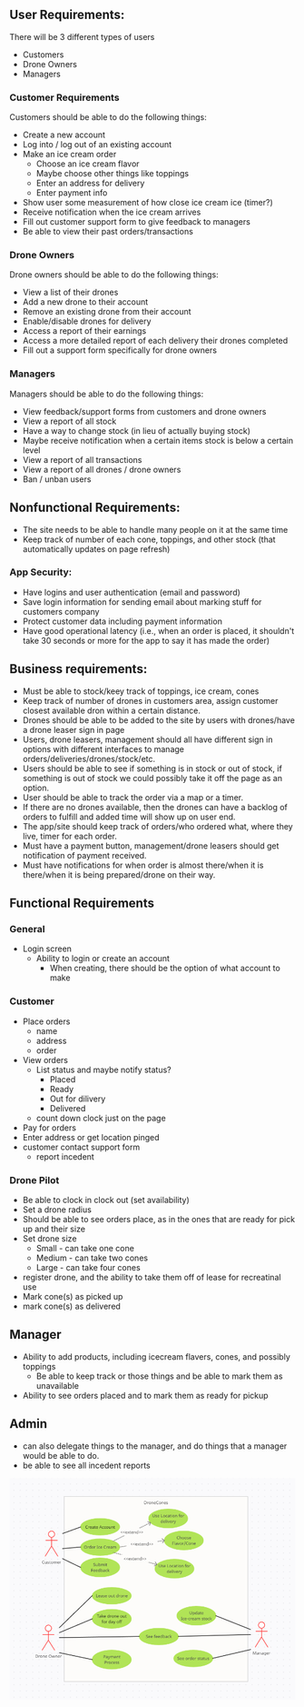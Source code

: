 ## User Requirements:
There will be 3 different types of users
*   Customers
*   Drone Owners
*   Managers

### Customer Requirements
Customers should be able to do the following things:

*   Create a new account
*   Log into / log out of an existing account
*   Make an ice cream order
    *   Choose an ice cream flavor
    *   Maybe choose other things like toppings
    *   Enter an address for delivery
    *   Enter payment info
*   Show user some measurement of how close ice cream ice (timer?)
*   Receive notification when the ice cream arrives
*   Fill out customer support form to give feedback to managers
*   Be able to view their past orders/transactions

### Drone Owners
Drone owners should be able to do the following things:

*   View a list of their drones
*   Add a new drone to their account
*   Remove an existing drone from their account
*   Enable/disable drones for delivery
*   Access a report of their earnings
*   Access a more detailed report of each delivery their drones completed
*   Fill out a support form specifically for drone owners

### Managers
Managers should be able to do the following things:

*   View feedback/support forms from customers and drone owners
*   View a report of all stock
*   Have a way to change stock (in lieu of actually buying stock)
*   Maybe receive notification when a certain items stock is below a certain level
*   View a report of all transactions
*   View a report of all drones / drone owners
*   Ban / unban users


## Nonfunctional Requirements:

*   The site needs to be able to handle many people on it at the same time
*   Keep track of number of each cone, toppings, and other stock (that automatically updates on page refresh)


### App Security:
*   Have logins and user authentication (email and password)
*   Save login information for sending email about marking stuff for customers company
*   Protect customer data including payment information
*   Have good operational latency (i.e., when an order is placed, it shouldn't take 30 seconds or more for the app to say it has made the order)


## Business requirements:
*   Must be able to stock/keey track of toppings, ice cream, cones
*   Keep track of number of drones in customers area, assign customer closest available dron within a certain distance.
*   Drones should be able to be added to the site by users with drones/have a drone leaser sign in page
*   Users, drone leasers, management should all have different sign in options with different interfaces to manage orders/deliveries/drones/stock/etc.
*   Users should be able to see if something is in stock or out of stock, if something is out of stock we could possibly take it off the page as an option.
*   User should be able to track the order via a map or a timer.
*   If there are no drones available, then the drones can have a backlog of orders to fulfill and added time will show up on user end.
*   The app/site should keep track of orders/who ordered what, where they live, timer for each order.
*   Must have a payment button, management/drone leasers should get notification of payment received. 
*   Must have notifications for when order is almost there/when it is there/when it is being prepared/drone on their way.

## Functional Requirements
### General
* Login screen
    * Ability to login or create an account
        * When creating, there should be the option of what account to make

### Customer
* Place orders
    * name 
    * address
    * order
* View orders
    * List status and maybe notify status?
        * Placed
        * Ready
        * Out for dilivery
        * Delivered
    * count down clock just on the page
* Pay for orders
* Enter address or get location pinged
* customer contact support form
    * report incedent


### Drone Pilot 
* Be able to clock in clock out (set availability)
* Set a drone radius
* Should be able to see orders place, as in the ones that are ready for pick up and their size
* Set drone size
    * Small - can take one cone
    * Medium - can take two cones
    * Large - can take four cones
* register drone, and the ability to take them off of lease for recreatinal use
* Mark cone(s) as picked up
* mark cone(s) as delivered


## Manager ##
* Ability to add products, including icecream flavers, cones, and possibly toppings
    * Be able to keep track or those things and be able to mark them as unavailable
* Ability to see orders placed and to mark them as ready for pickup


## Admin ##
* can also delegate things to the manager, and do things that a manager would be able to do.
* be able to see all incedent reports

![Use-Case-Diagram](Use-Case-Diagram.png)